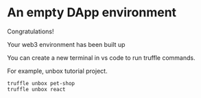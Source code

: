 # An empty DApp environment

Congratulations! 

Your web3 environment has been built up



You can create a new terminal in vs code to run truffle commands.

For example, unbox tutorial project.

```
truffle unbox pet-shop
truffle unbox react
```

